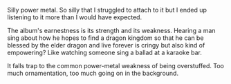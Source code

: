 Silly power metal. So silly that I struggled to attach to it but I ended up listening to it
more than I would have expected.

The album's earnestness is its strength and its weakness. Hearing a man sing about how he hopes
to find a dragon kingdom so that he can be blessed by the elder dragon and live forever is
cringy but also kind of empowering? Like watching someone sing a ballad at a karaoke bar.

It falls trap to the common power-metal weakness of being overstuffed. Too much ornamentation,
too much going on in the background.
